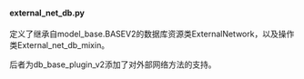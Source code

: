 #### external_net_db.py
定义了继承自model_base.BASEV2的数据库资源类ExternalNetwork，以及操作类External_net_db_mixin。

后者为db_base_plugin_v2添加了对外部网络方法的支持。
